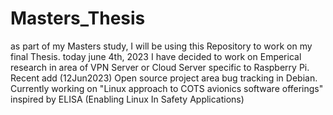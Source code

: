 # Masters_Thesis
as part of my Masters study, I will be using this Repository to work on my final Thesis.
today june 4th, 2023 I have decided to work on Emperical research in area of VPN Server or Cloud Server specific to Raspberry Pi. 
Recent add (12Jun2023)
Open source project area
 bug tracking in Debian.
Currently working on "Linux approach to COTS avionics software offerings" inspired by ELISA (Enabling Linux In Safety Applications)
